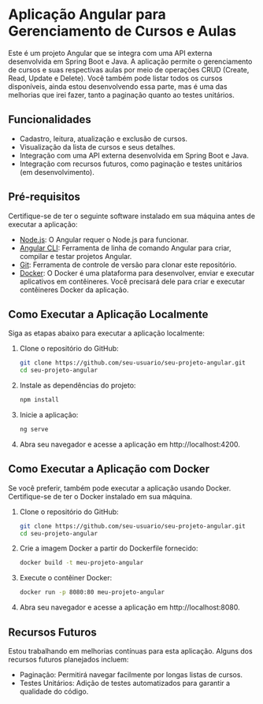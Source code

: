 # Aplicação Angular para Gerenciamento de Cursos e Aulas

Este é um projeto Angular que se integra com uma API externa desenvolvida em Spring Boot e Java. A aplicação permite o gerenciamento de cursos e suas respectivas aulas por meio de operações CRUD (Create, Read, Update e Delete). Você também pode listar todos os cursos disponíveis, ainda estou desenvolvendo essa parte, mas é uma das melhorias que irei fazer, tanto a paginação quanto ao testes unitários.

## Funcionalidades

- Cadastro, leitura, atualização e exclusão de cursos.
- Visualização da lista de cursos e seus detalhes.
- Integração com uma API externa desenvolvida em Spring Boot e Java.
- Integração com recursos futuros, como paginação e testes unitários (em desenvolvimento).

## Pré-requisitos

Certifique-se de ter o seguinte software instalado em sua máquina antes de executar a aplicação:

- [Node.js](https://nodejs.org/): O Angular requer o Node.js para funcionar.
- [Angular CLI](https://cli.angular.io/): Ferramenta de linha de comando Angular para criar, compilar e testar projetos Angular.
- [Git](https://git-scm.com/): Ferramenta de controle de versão para clonar este repositório.
- [Docker](https://www.docker.com/): O Docker é uma plataforma para desenvolver, enviar e executar aplicativos em contêineres. Você precisará dele para criar e executar contêineres Docker da aplicação.


## Como Executar a Aplicação Localmente

Siga as etapas abaixo para executar a aplicação localmente:

1. Clone o repositório do GitHub:

   ```bash
   git clone https://github.com/seu-usuario/seu-projeto-angular.git
   cd seu-projeto-angular
   ```
   
2. Instale as dependências do projeto:

	```bash
	npm install
	```
	
3. Inicie a aplicação:

	```bash
	ng serve
	```
	
4. Abra seu navegador e acesse a aplicação em http://localhost:4200.

## Como Executar a Aplicação com Docker
Se você preferir, também pode executar a aplicação usando Docker. Certifique-se de ter o Docker instalado em sua máquina.

1. Clone o repositório do GitHub:

	```bash
	git clone https://github.com/seu-usuario/seu-projeto-angular.git
	cd seu-projeto-angular
	```
	
2. Crie a imagem Docker a partir do Dockerfile fornecido:

	```bash
	docker build -t meu-projeto-angular
	```

3. Execute o contêiner Docker:

	```bash
	docker run -p 8080:80 meu-projeto-angular
	```

4. Abra seu navegador e acesse a aplicação em http://localhost:8080.


## Recursos Futuros
Estou trabalhando em melhorias contínuas para esta aplicação. Alguns dos recursos futuros planejados incluem:

- Paginação: Permitirá navegar facilmente por longas listas de cursos.
- Testes Unitários: Adição de testes automatizados para garantir a qualidade do código.


